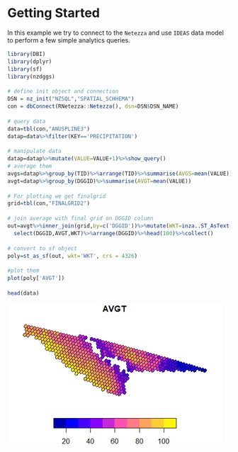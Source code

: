 # Getting Started

In this example we try to connect to the `Netezza` and use `IDEAS` data model to perform a few simple analytics queries.

```r
library(DBI)
library(dplyr)
library(sf)
library(nzdggs)

# define init object and connection
DSN = nz_init("NZSQL","SPATIAL_SCHHEMA")
con = dbConnect(RNetezza::Netezza(), dsn=DSN$DSN_NAME)

# query data 
data=tbl(con,"ANUSPLINE3")
datap=data%>%filter(KEY=='PRECIPITATION')

# manipulate data
datap=datap%>%mutate(VALUE=VALUE+1)%>%show_query()
# average them
avgs=datap%>%group_by(TID)%>%arrange(TID)%>%summarise(AVGS=mean(VALUE))%>%head(10)
avgt=datap%>%group_by(DGGID)%>%summarise(AVGT=mean(VALUE))

# For plotting we get finalgrid
grid=tbl(con,"FINALGRID2")

# join average with final grid on DGGID column
out=avgt%>%inner_join(grid,by=c('DGGID'))%>%mutate(WKT=inza..ST_AsText(GEOM))%>%
  select(DGGID,AVGT,WKT)%>%arrange(DGGID)%>%head(100)%>%collect()

# convert to sf object
poly=st_as_sf(out, wkt='WKT', crs = 4326)

#plot them
plot(poly['AVGT'])

head(data)
```
![Output Plot](Rplot1.png)